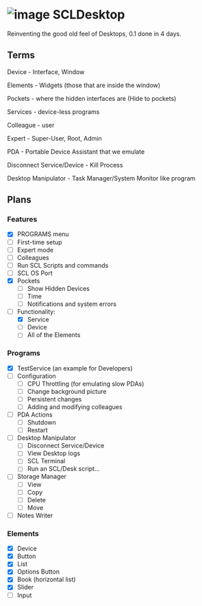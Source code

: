 # ![image](https://github.com/user-attachments/assets/abd904c6-609c-4bb9-afed-fea421871547) SCLDesktop

Reinventing the good old feel of Desktops, 0.1 done in 4 days.

## Terms
Device - Interface, Window

Elements - Widgets (those that are inside the window)

Pockets - where the hidden interfaces are (Hide to pockets)

Services - device-less programs

Colleague - user

Expert - Super-User, Root, Admin

PDA - Portable Device Assistant that we emulate

Disconnect Service/Device - Kill Process

Desktop Manipulator - Task Manager/System Monitor like program

## Plans

### Features
* [X] PROGRAMS menu
* [ ] First-time setup
* [ ] Expert mode
* [ ] Colleagues
* [ ] Run SCL Scripts and commands
* [ ] SCL OS Port
* [X] Pockets
  * [ ] Show Hidden Devices
  * [ ] Time
  * [ ] Notifications and system errors
* [ ] Functionality:
  * [X] Service
  * [ ] Device
  * [ ] All of the Elements

### Programs
* [X] TestService (an example for Developers)
* [ ] Configuration
  * [ ] CPU Throttling (for emulating slow PDAs)
  * [ ] Change background picture
  * [ ] Persistent changes
  * [ ] Adding and modifying colleagues
* [ ] PDA Actions
  * [ ] Shutdown
  * [ ] Restart
* [ ] Desktop Manipulator
  * [ ] Disconnect Service/Device
  * [ ] View Desktop logs
  * [ ] SCL Terminal
  * [ ] Run an SCL/Desk script...
* [ ] Storage Manager
  * [ ] View
  * [ ] Copy
  * [ ] Delete
  * [ ] Move
* [ ] Notes Writer

### Elements
* [X] Device
* [X] Button
* [X] List
* [X] Options Button
* [X] Book (horizontal list)
* [X] Slider
* [ ] Input